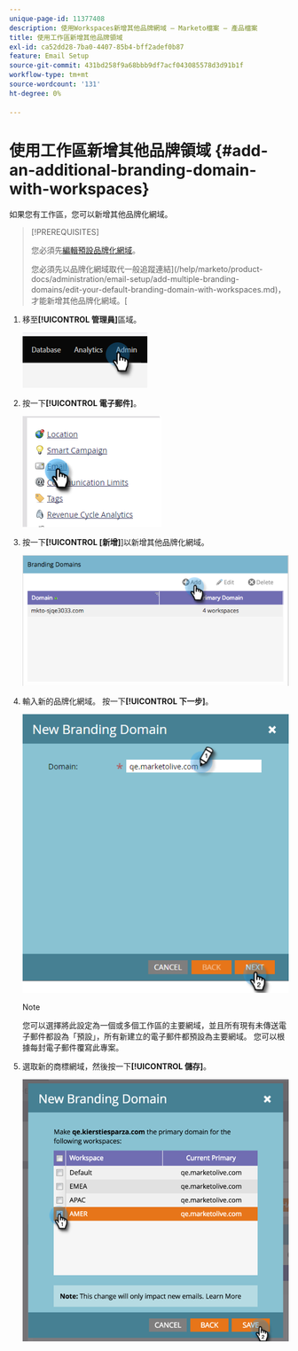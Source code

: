 ```yaml
---
unique-page-id: 11377408
description: 使用Workspaces新增其他品牌網域 — Marketo檔案 — 產品檔案
title: 使用工作區新增其他品牌領域
exl-id: ca52dd28-7ba0-4407-85b4-bff2adef0b87
feature: Email Setup
source-git-commit: 431bd258f9a68bbb9df7acf043085578d3d91b1f
workflow-type: tm+mt
source-wordcount: '131'
ht-degree: 0%

---
```


# 使用工作區新增其他品牌領域 {#add-an-additional-branding-domain-with-workspaces}

如果您有工作區，您可以新增其他品牌化網域。

>[!PREREQUISITES]
>
>您必須先[編輯預設品牌化網域](/help/marketo/product-docs/administration/email-setup/add-multiple-branding-domains/edit-your-default-branding-domain.md)。
>
>您必須先以品牌化網域取代一般追蹤連結](/help/marketo/product-docs/administration/email-setup/add-multiple-branding-domains/edit-your-default-branding-domain-with-workspaces.md)，才能新增其他品牌化網域。[

1. 移至&#x200B;**[!UICONTROL 管理員]**&#x200B;區域。

   ![](assets/add-an-additional-branding-domain-with-workspaces-1.png)

1. 按一下&#x200B;**[!UICONTROL 電子郵件]**。

   ![](assets/add-an-additional-branding-domain-with-workspaces-2.png)

1. 按一下&#x200B;**[!UICONTROL [新增]**]以新增其他品牌化網域。

   ![](assets/add-an-additional-branding-domain-with-workspaces-3.png)

1. 輸入新的品牌化網域。 按一下&#x200B;**[!UICONTROL 下一步]**。

   ![](assets/add-an-additional-branding-domain-with-workspaces-4.png)

   >[!NOTE]
   >
   >您可以選擇將此設定為一個或多個工作區的主要網域，並且所有現有未傳送電子郵件都設為「預設」，所有新建立的電子郵件都預設為主要網域。 您可以根據每封電子郵件覆寫此專案。

1. 選取新的商標網域，然後按一下&#x200B;**[!UICONTROL 儲存]**。

   ![](assets/add-an-additional-branding-domain-with-workspaces-5.png)
